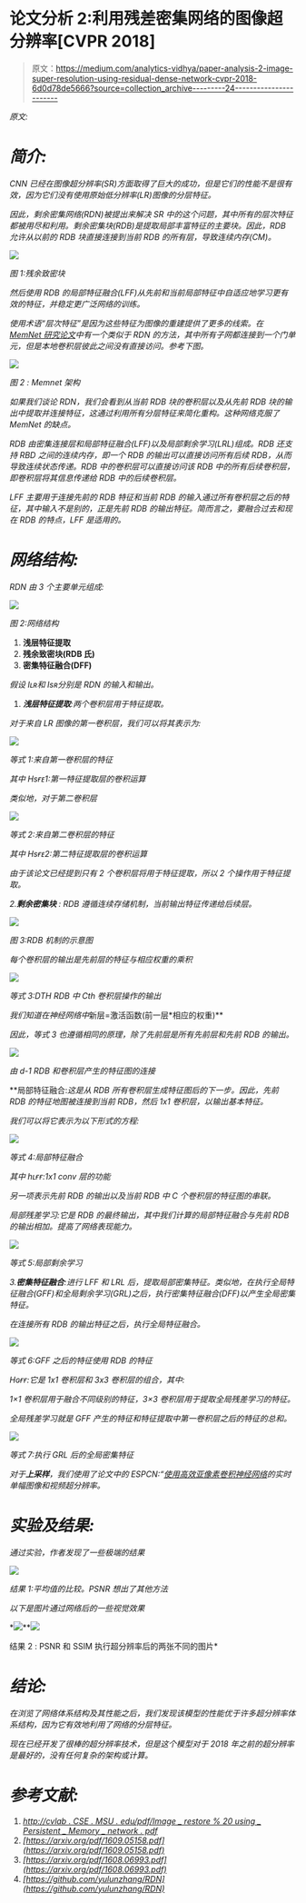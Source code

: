 # 论文分析 2:利用残差密集网络的图像超分辨率[CVPR 2018]

> 原文：<https://medium.com/analytics-vidhya/paper-analysis-2-image-super-resolution-using-residual-dense-network-cvpr-2018-6d0d78de5666?source=collection_archive---------24----------------------->

*原文:*[](https://arxiv.org/pdf/1802.08797.pdf)

# ***简介:***

*CNN 已经在图像超分辨率(SR)方面取得了巨大的成功，但是它们的性能不是很有效，因为它们没有使用原始低分辨率(LR)图像的分层特征。*

*因此，剩余密集网络(RDN)被提出来解决 SR 中的这个问题，其中所有的层次特征都被用尽和利用。剩余密集块(RDB)是提取局部丰富特征的主要块。因此，RDB 允许从以前的 RDB 块直接连接到当前 RDB 的所有层，导致连续内存(CM)。*

*![](img/190768f2b1b44e9ba0f5f341f9317947.png)*

*图 1:残余致密块*

*然后使用 RDB 的局部特征融合(LFF)从先前和当前局部特征中自适应地学习更有效的特征，并稳定更广泛网络的训练。*

*使用术语“层次特征”是因为这些特征为图像的重建提供了更多的线索。在 [MemNet 研究论文](http://cvlab.cse.msu.edu/pdfs/Image_Restoration%20using_Persistent_Memory_Network.pdf)中有一个类似于 RDN 的方法，其中所有子网都连接到一个门单元，但是本地卷积层彼此之间没有直接访问。参考下图。*

*![](img/62da99d9980c5bea39a2eb72e266aafc.png)*

*图 2 : Memnet 架构*

*如果我们谈论 RDN，我们会看到从当前 RDB 块的卷积层以及从先前 RDB 块的输出中提取并连接特征，这通过利用所有分层特征来简化重构。这种网络克服了 MemNet 的缺点。*

*RDB 由密集连接层和局部特征融合(LFF)以及局部剩余学习(LRL)组成。RDB 还支持 RBD 之间的连续内存，即一个 RDB 的输出可以直接访问所有后续 RDB，从而导致连续状态传递。RDB 中的卷积层可以直接访问该 RDB 中的所有后续卷积层，即卷积层将其信息传递给 RDB 中的后续卷积层。*

*LFF 主要用于连接先前的 RDB 特征和当前 RDB 的输入通过所有卷积层之后的特征，其中输入不是别的，正是先前 RDB 的输出特征。简而言之，要融合过去和现在 RDB 的特点，LFF 是适用的。*

# ***网络结构:***

*RDN 由 3 个主要单元组成:*

*![](img/ac975966edaa6b08dc3dd408eb36e2fb.png)*

*图 2:网络结构*

1.  **浅层特征提取**
2.  **残余致密块(RDB 氏)**
3.  **密集特征融合(DFF)**

*假设 Iʟʀ和 Isʀ分别是 RDN 的输入和输出。*

1.  ***浅层特征提取**:两个卷积层用于特征提取。*

*对于来自 LR 图像的第一卷积层，我们可以将其表示为:*

*![](img/3892824c4f0636c99e19142a4fa99697.png)*

*等式 1:来自第一卷积层的特征*

*其中 Hsғᴇ1:第一特征提取层的卷积运算*

*类似地，对于第二卷积层*

*![](img/8cf15812878ba3441acbf8a9aab3480e.png)*

*等式 2:来自第二卷积层的特征*

*其中 Hsғᴇ2:第二特征提取层的卷积运算*

*由于该论文已经提到只有 2 个卷积层将用于特征提取，所以 2 个操作用于特征提取。*

*2.**剩余密集块** : RDB 遵循连续存储机制，当前输出特征传递给后续层。*

*![](img/5de2974038c5639a397d8ed85b8b061d.png)*

*图 3:RDB 机制的示意图*

*每个卷积层的输出是先前层的特征与相应权重的乘积*

*![](img/818c69f073fa126ec1c37b6b727c3440.png)*

*等式 3:DTH RDB 中 Cth 卷积层操作的输出*

*我们知道在神经网络中*新层=激活函数(前一层*相应的权重)**

*因此，等式 3 也遵循相同的原理，除了先前层是所有先前层和先前 RDB 的输出。*

*![](img/6bd97197bcd515f5a3c4a136a80fbc07.png)*

*由 d-1 RDB 和卷积层产生的特征图的连接*

**局部特征融合:*这是从 RDB 所有卷积层生成特征图后的下一步。因此，先前 RDB 的特征地图被连接到当前 RDB，然后 1x1 卷积层，以输出基本特征。*

*我们可以将它表示为以下形式的方程:*

*![](img/1cdc1fd6128ffe5c03d6cd4e1d63ac25.png)*

*等式 4:局部特征融合*

*其中 hʟғғ:1x1 conv 层的功能*

*另一项表示先前 RDB 的输出以及当前 RDB 中 C 个卷积层的特征图的串联。*

**局部残差学习*:它是 RDB 的最终输出，其中我们计算的局部特征融合与先前 RDB 的输出相加。提高了网络表现能力。*

*![](img/59d117eedeeda8271bbccd11994fb157.png)*

*等式 5:局部剩余学习*

*3.**密集特征融合**:进行 LFF 和 LRL 后，提取局部密集特征。类似地，在执行全局特征融合(GFF)和全局剩余学习(GRL)之后，执行密集特征融合(DFF)以产生全局密集特征。*

*在连接所有 RDB 的输出特征之后，执行全局特征融合。*

*![](img/5c148593223e2f372cd7b74247d33f9f.png)*

*等式 6:GFF 之后的特征使用 RDB 的特征*

*Hɢғғ:它是 1x1 卷积层和 3x3 卷积层的组合，其中:*

*1×1 卷积层用于融合不同级别的特征，3×3 卷积层用于提取全局残差学习的特征。*

*全局残差学习就是 GFF 产生的特征和特征提取中第一卷积层之后的特征的总和。*

*![](img/647726943a834f1c2c98247f4f438dec.png)*

*等式 7:执行 GRL 后的全局密集特征*

*对于**上采样**，我们使用了论文中的 ESPCN:“[使用高效亚像素卷积神经网络](https://arxiv.org/pdf/1609.05158.pdf)的实时单幅图像和视频超分辨率。*

# ***实验及结果:***

*通过实验，作者发现了一些极端的结果*

*![](img/d5d0e491abacb3f688a5c702f1a76dae.png)*

*结果 1:平均值的比较。PSNR 想出了其他方法*

*以下是图片通过网络后的一些视觉效果*

*![](img/837c161354be2850340545d4c05350dc.png)**![](img/fa37ef83dd75bc3f31def2863d828ad9.png)

结果 2 : PSNR 和 SSIM 执行超分辨率后的两张不同的图片* 

# ***结论:***

*在浏览了网络体系结构及其性能之后，我们发现该模型的性能优于许多超分辨率体系结构，因为它有效地利用了网络的分层特征。*

*现在已经开发了很棒的超分辨率技术，但是这个模型对于 2018 年之前的超分辨率是最好的，没有任何复杂的架构或计算。*

# ***参考文献:***

1.  *[http://cvlab . CSE . MSU . edu/pdf/Image _ restore % 20 using _ Persistent _ Memory _ network . pdf](http://cvlab.cse.msu.edu/pdfs/Image_Restoration%20using_Persistent_Memory_Network.pdf)*
2.  *[https://arxiv.org/pdf/1609.05158.pdf](https://arxiv.org/pdf/1609.05158.pdf)*
3.  *[https://arxiv.org/pdf/1608.06993.pdf](https://arxiv.org/pdf/1608.06993.pdf)*
4.  *[https://github.com/yulunzhang/RDN](https://github.com/yulunzhang/RDN)*